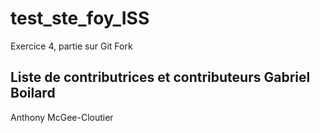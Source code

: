 # test_ste_foy_ISS
Exercice 4, partie sur Git Fork

Liste de contributrices et contributeurs
Gabriel Boilard
---
Anthony McGee-Cloutier

